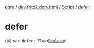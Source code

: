 [core](../../index.md) / [dev.fritz2.dom.html](../index.md) / [Script](index.md) / [defer](./defer.md)

# defer

(js) `var defer: Flow<`[`Boolean`](https://kotlinlang.org/api/latest/jvm/stdlib/kotlin/-boolean/index.html)`>`